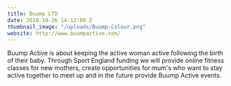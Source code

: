 ```yaml
---
title: Buump LTD
date: 2018-10-26 14:12:00 Z
thumbnail_image: "/uploads/Buump-Colour.png"
website: http://www.buumpactive.com/
---
```


Buump Active is about keeping the active woman active following the birth of their baby. Through Sport England funding we will provide online fitness classes for new mothers, create opportunities for mum's who want to stay active together to meet up and in the future provide Buump Active events.  